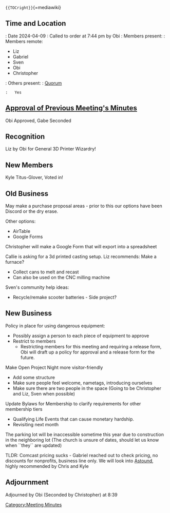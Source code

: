 `{{TOCright}}`{=mediawiki}

## Time and Location

:   Date 2024-04-09
:   Called to order at 7:44 pm by Obi
:   Members present:
:   Members remote:

-   Liz
-   Gabriel
-   Sven
-   Obi
-   Christopher

:   Others present:
:   [Quorum](Quorum)

    :   Yes

## [Approval of Previous Meeting's Minutes](Regular_Member_Meeting_2024_03_12)

Obi Approved, Gabe Seconded

## Recognition

Liz by Obi for General 3D Printer Wizardry!

## New Members

Kyle Titus-Glover, Voted in!

## Old Business

May make a purchase proposal areas - prior to this our options have been
Discord or the dry erase.

Other options:

-   AirTable
-   Google Forms

Christopher will make a Google Form that will export into a spreadsheet

Callie is asking for a 3d printed casting setup. Liz recommends: Make a
furnace?

-   Collect cans to melt and recast
-   Can also be used on the CNC milling machine

Sven's community help ideas:

-   Recycle/remake scooter batteries - Side project?

## New Business

Policy in place for using dangerous equipment:

-   Possibly assign a person to each piece of equipment to approve
-   Restrict to members
    -   Restricting members for this meeting and requiring a release
        form, Obi will draft up a policy for approval and a release form
        for the future.

Make Open Project Night more visitor-friendly

-   Add some structure
-   Make sure people feel welcome, nametags, introducing ourselves
-   Make sure there are two people in the space (Going to be Christopher
    and Liz, Sven when possible)

Update Bylaws for Membership to clarify requirements for other
membership tiers

-   Qualifying Life Events that can cause monetary hardship.
-   Revisiting next month

The parking lot will be inaccessible sometime this year due to
construction in the neighboring lot (The church is unsure of dates,
should let us know when \`\`they\`\` are updated)

TLDR: Comcast pricing sucks - Gabriel reached out to check pricing, no
discounts for nonprofits, business line only. We will look into
[Astound](https://www.astound.com/business/smb/), highly recommended by
Chris and Kyle

## Adjournment

Adjourned by Obi (Seconded by Christopher) at 8:39

[Category:Meeting Minutes](Category:Meeting_Minutes)
